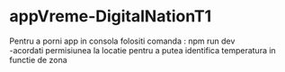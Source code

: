 # appVreme-DigitalNationT1
 
Pentru a porni app  in consola folositi comanda : npm run dev </br>
                                                 -acordati permisiunea la locatie pentru a putea identifica temperatura in functie de zona
